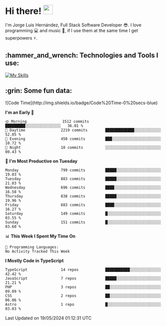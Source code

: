 <h1 align="left">
 <abc>
  <br>Hi there! <img src="https://user-images.githubusercontent.com/42378118/110234147-e3259600-7f4e-11eb-95be-0c4047144dea.gif" width="30"><br>
 </abc>
</h1>

I'm Jorge Luis Hernández, Full Stack Software Developer :sunglasses:. I love programming :computer: and music :musical_score:, if I use them at the same time I get superpowers :zap:. 


<h2 align="left">:hammer_and_wrench: Technologies and Tools I use:</h2>

[![My Skills](https://skillicons.dev/icons?i=js,ts,html,css,py,vue,react,next,nest,postgres,mysql)](https://skillicons.dev)

<h2 align="left">:grin: Some fun data:</h2>
<!--START_SECTION:waka-->
![Code Time](http://img.shields.io/badge/Code%20Time-0%20secs-blue)

**I'm an Early 🐤** 

```text
🌞 Morning                1512 commits        █████████░░░░░░░░░░░░░░░░   36.01 % 
🌆 Daytime                2219 commits        █████████████░░░░░░░░░░░░   52.85 % 
🌃 Evening                450 commits         ███░░░░░░░░░░░░░░░░░░░░░░   10.72 % 
🌙 Night                  18 commits          ░░░░░░░░░░░░░░░░░░░░░░░░░   00.43 % 
```
📅 **I'm Most Productive on Tuesday** 

```text
Monday                   799 commits         █████░░░░░░░░░░░░░░░░░░░░   19.03 % 
Tuesday                  883 commits         █████░░░░░░░░░░░░░░░░░░░░   21.03 % 
Wednesday                696 commits         ████░░░░░░░░░░░░░░░░░░░░░   16.58 % 
Thursday                 838 commits         █████░░░░░░░░░░░░░░░░░░░░   19.96 % 
Friday                   683 commits         ████░░░░░░░░░░░░░░░░░░░░░   16.27 % 
Saturday                 149 commits         █░░░░░░░░░░░░░░░░░░░░░░░░   03.55 % 
Sunday                   151 commits         █░░░░░░░░░░░░░░░░░░░░░░░░   03.60 % 
```


📊 **This Week I Spent My Time On** 

```text
💬 Programming Languages: 
No Activity Tracked This Week
```

**I Mostly Code in TypeScript** 

```text
TypeScript               14 repos            ███████████░░░░░░░░░░░░░░   42.42 % 
JavaScript               7 repos             █████░░░░░░░░░░░░░░░░░░░░   21.21 % 
PHP                      3 repos             ██░░░░░░░░░░░░░░░░░░░░░░░   09.09 % 
CSS                      2 repos             ██░░░░░░░░░░░░░░░░░░░░░░░   06.06 % 
Astro                    1 repo              █░░░░░░░░░░░░░░░░░░░░░░░░   03.03 % 
```




 Last Updated on 19/05/2024 01:12:31 UTC
<!--END_SECTION:waka-->
